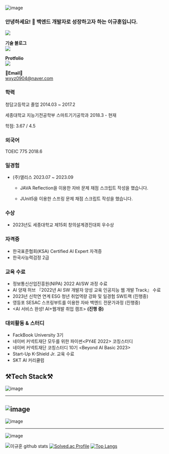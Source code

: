 ![image](https://github.com/Lee-Kyuhwun/Lee-Kyuhwun/assets/107871734/04349869-81af-4ac3-bfc5-827cac06dd98)



### 안녕하세요! 👋 백엔드 개발자로 성장하고자 하는 이규훈입니다. 

<!--
**Lee-Kyuhwun/Lee-Kyuhwun** is a ✨ _special_ ✨ repository because its `README.md` (this file) appears on your GitHub profile.

Here are some ideas to get you started:

- 🔭 I’m currently working on ...
- 🌱 I’m currently learning ...
- 👯 I’m looking to collaborate on ...
- 🤔 I’m looking for help with ...
- 💬 Ask me about ...
- 📫 How to reach me: ...
- 😄 Pronouns: ...
- ⚡ Fun fact: ...
-->



<a href="https://hits.seeyoufarm.com"><img src="https://hits.seeyoufarm.com/api/count/incr/badge.svg?url=https%3A%2F%2Fgithub.com%2FDingadung&count_bg=%2379C83D&title_bg=%23555555&icon=&icon_color=%23E7E7E7&title=hits&edge_flat=false"/></a>
<br>
<p>
    <Strong>기술 블로그</Strong><br>
    <a href="https://velog.io/@normalvector" target="_blank"><img src="https://img.shields.io/badge/Velog-000000?style=flat-square&logo=Velog&logoColor=20C997"/></a>
</p>
<p>
<Strong>Protfolio</Strong><br>
<a href="https://seed-collision-814.notion.site/edfd912afbbf4453b7bcf3398e850080?pvs=4" target="_blank">    
<img src="https://img.shields.io/badge/Notion-000000?style=flat-square&logo=Notion&logoColor=00000"/></a>
</p>    

<Strong>📧Email📧</Strong><br>wxyz0904@naver.com<br>


### 학력

청담고등학교 졸업 2014.03 ~ 2017.2

세종대학교 지능기전공학부 스마트기기공학과  2018.3 - 현재

학점: 3.67 / 4.5 

### 외국어

TOEIC 775 2018.6

### 일경험

- (주)앨리스 2023.07 ~ 2023.09
    
    - JAVA Reflection을 이용한 자바 문제 채점 스크립트 작성을 했습니다.
    
    - JUnit5을 이용한 스프링 문제 채점 스크립트 작성을 했습니다.
    

### 수상

- 2023년도 세종대학교 제15회 창의설계경진대회 우수상

### 자격증

- 한국표준협회(KSA) Certified AI Expert 자격증
- 한국사능력검정 2급

### 교육 수료

- 정보통신산업진흥원(NIPA)  2022 AI/SW 과정 수료
- AI 양재 허브 『2022년 AI SW 개발자 양성 교육 인공지능 웹 개발 Track』 수료
- 2023년 신학연 연계 ESG 청년 취업역량 강화 및 일경험 SW트랙 (진행중)
- 영등포 SESAC 스프링부트를 이용한 자바 백엔드 전문가과정 (진행중)
- <AI 서비스 완성! AI+웹개발 취업 캠프> **(진행 중)**

### 대외활동 & 스터디

- FackBook University 3기
- 네이버 커넥트재단 모두를 위한 파이썬<PY4E 2022> 코칭스터디
- 네이버 커넥트재단 코칭스터디 10기 <Beyond AI Basic 2023>
- Start-Up K-Shield Jr. 교육 수료
- SKT AI 커리큘럼

## ⚒️Tech Stack⚒️
![image](https://github.com/Lee-Kyuhwun/Lee-Kyuhwun/assets/107871734/196f0795-20ac-4d73-8ac3-fb417b50fac2)

-------

![image](https://github.com/Lee-Kyuhwun/Lee-Kyuhwun/assets/107871734/6f0ac474-b154-486d-a348-47a00805c482)
------
![image](https://github.com/Lee-Kyuhwun/Lee-Kyuhwun/assets/107871734/b4cc5128-844a-4c7a-89b1-7f0a103ae8bc)

-------
![image](https://github.com/Lee-Kyuhwun/Lee-Kyuhwun/assets/107871734/4c0cc3e8-974b-4eba-94ff-656b09bdd5fc)


<div>
    
![이규훈 github stats](https://github-readme-stats.vercel.app/api?username=Lee-Kyuhwun&show_icons=true)
[![Solved.ac Profile](http://mazassumnida.wtf/api/v2/generate_badge?boj=dlrbgns0904)](https://solved.ac/dlrbgns0904/)
[![Top Langs](https://github-readme-stats.vercel.app/api/top-langs/?username=Lee-Kyuhwun)](https://github.com/anuraghazra/github-readme-stats)



    
</div>
